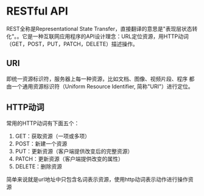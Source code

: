# RESTful API

REST全称是Representational State Transfer，直接翻译的意思是"表现层状态转化"。。它是一种互联网应用程序的API设计理念：URL定位资源，用HTTP动词（GET，POST，PUT，PATCH，DELETE）描述操作。

## URI

即统一资源标识符，服务器上每一种资源，比如文档、图像、视频片段、程序 都由一个通用资源标识符（Uniform Resource Identifier, 简称"URI"）进行定位。

## HTTP动词

常用的HTTP动词有下面五个：

1. GET：获取资源（一项或多项）
2. POST：新建一个资源
3. PUT：更新资源（客户端提供改变后的完整资源）
4. PATCH：更新资源（客户端提供改变的属性）
5. DELETE：删除资源

简单来说就是url地址中只包含名词表示资源，使用http动词表示动作进行操作资源
